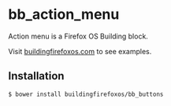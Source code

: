 # bb_action_menu

Action menu is a Firefox OS Building block.

Visit [buildingfirefoxos.com](http://buildingfirefoxos.com/building-blocks/buttons.html) to see examples.

## Installation

```bash
$ bower install buildingfirefoxos/bb_buttons
```
